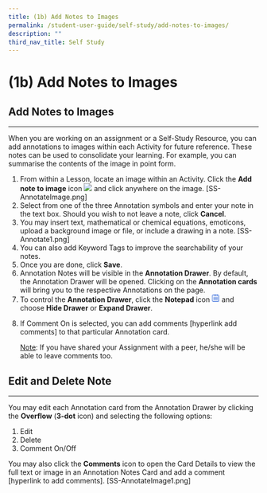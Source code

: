 ```yaml
---
title: (1b) Add Notes to Images
permalink: /student-user-guide/self-study/add-notes-to-images/
description: ""
third_nav_title: Self Study
---
```

<h1 id="-1b-add-notes-to-images">(1b) Add Notes to Images</h1>
<h2 id="-add-notes-to-images-"><strong>Add Notes to Images</strong></h2>
<hr>
<p>When you are working on an assignment or a Self-Study Resource, you can add annotations to images within each Activity for future reference. These notes can be used to consolidate your learning. For example, you can summarise the contents of the image in point form.</p>
<ol>
<li>From within a Lesson, locate an image within an Activity. Click the <strong>Add note to image</strong> icon <img style="width:1rem; display: inline;" src="/images/Icons/SS-AnnotateImage.png"> and click anywhere on the image. [SS-AnnotateImage.png]</li>
<li>Select from one of the three Annotation symbols and enter your note in the text box. Should you wish to not leave a note, click <strong>Cancel</strong>.</li>
<li>You may insert text, mathematical or chemical equations, emoticons, upload a background image or file, or include a drawing in a note. [SS-Annotate1.png]</li>
<li>You can also add Keyword Tags to improve the searchability of your notes.</li>
<li>Once you are done, click <strong>Save</strong>.</li>
<li>Annotation Notes will be visible in the <strong>Annotation Drawer</strong>. By default, the Annotation Drawer will be opened. Clicking on the <strong>Annotation cards</strong> will bring you to the respective Annotations on the page.</li>
<li>To control the <strong>Annotation Drawer</strong>, click the <strong>Notepad</strong> icon <img style="width:1rem; display: inline;" src="/images/Icons/Note.svg"> and choose <strong>Hide Drawer</strong> or <strong>Expand Drawer</strong>.</li>
<li><p>If Comment On is selected, you can add comments [hyperlink add comments] to that particular Annotation card. </p>
	<p> <u>Note</u>: If you have shared your Assignment with a peer, he/she will be able to leave comments too.</p>
</li>
</ol>
<h2 id="-edit-and-delete-note-"><strong>Edit and Delete Note</strong></h2>
<hr>
<p>You may edit each Annotation card from the Annotation Drawer by clicking the <strong>Overflow</strong> (<strong>3-dot</strong> icon) and selecting the following options:</p>
<ol>
<li>Edit</li>
<li>Delete</li>
<li>Comment On/Off</li>
</ol>
<p>You may also click the <strong>Comments</strong> icon to open the Card Details to view the full text or image in an Annotation Notes Card and add a comment [hyperlink to add comments]. [SS-AnnotateImage1.png]</p>